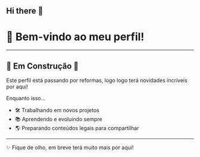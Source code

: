 ## Hi there 👋

# 👋 Bem-vindo ao meu perfil!

---

## 🚧 Em Construção 🚧

Este perfil está passando por reformas, logo logo terá novidades incríveis por aqui!  

Enquanto isso...  
- 🛠️ Trabalhando em novos projetos  
- 📚 Aprendendo e evoluindo sempre  
- 🌎 Preparando conteúdos legais para compartilhar  

---

✨ Fique de olho, em breve terá muito mais por aqui!  


